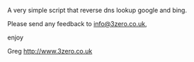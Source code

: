 A very simple script that reverse dns lookup google and bing.

Please send any feedback to info@3zero.co.uk, 

enjoy

Greg
http://www.3zero.co.uk
